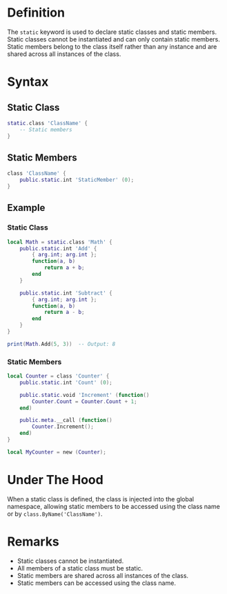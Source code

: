 # Definition
The `static` keyword is used to declare static classes and static members. Static classes cannot be instantiated and can only contain static members. Static members belong to the class itself rather than any instance and are shared across all instances of the class.

# Syntax
## Static Class
```lua
static.class 'ClassName' {
    -- Static members
}
```

## Static Members
```lua
class 'ClassName' {
    public.static.int 'StaticMember' (0);
}
```

## Example
### Static Class
```lua
local Math = static.class 'Math' {
    public.static.int 'Add' {
        { arg.int; arg.int };
        function(a, b)
            return a + b;
        end
    }

    public.static.int 'Subtract' {
        { arg.int; arg.int };
        function(a, b)
            return a - b;
        end
    }
}

print(Math.Add(5, 3))  -- Output: 8
```

### Static Members
```lua
local Counter = class 'Counter' {
    public.static.int 'Count' (0);

    public.static.void 'Increment' (function()
        Counter.Count = Counter.Count + 1;
    end)

    public.meta.__call (function()
        Counter.Increment();
    end)
}

local MyCounter = new (Counter);
```

# Under The Hood
When a static class is defined, the class is injected into the global namespace, allowing static members to be accessed using the class name or by `class.ByName('ClassName')`.

# Remarks
- Static classes cannot be instantiated.
- All members of a static class must be static.
- Static members are shared across all instances of the class.
- Static members can be accessed using the class name.